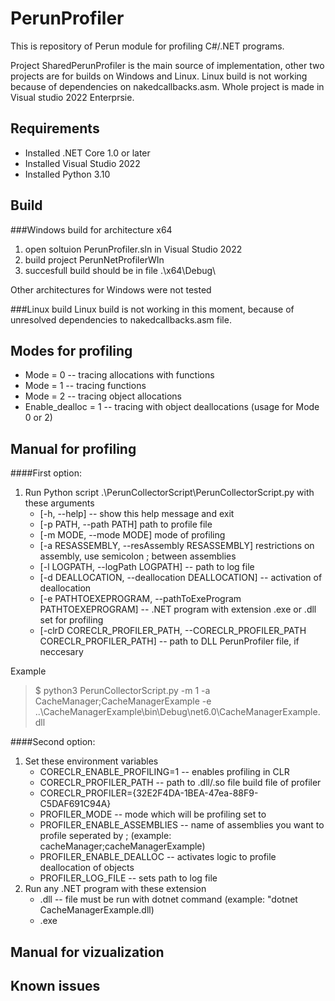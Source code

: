 # PerunProfiler

This is repository of Perun module for profiling C#/.NET programs.

Project SharedPerunProfiler is the main source of implementation, other two projects are for builds on Windows and Linux.
Linux build is not working because of dependencies on nakedcallbacks.asm. Whole project is made in Visual studio 2022 Enterprsie.

## Requirements
- Installed .NET Core 1.0 or later
- Installed Visual Studio 2022
- Installed Python 3.10

## Build
###Windows build for architecture x64

1. open soltuion PerunProfiler.sln in Visual Studio 2022
2. build project PerunNetProfilerWIn
3. succesfull build should be in file .\x64\Debug\

Other architectures for Windows were not tested

###Linux build
Linux build is not working in this moment, because of unresolved dependencies to nakedcallbacks.asm file.

## Modes for profiling
- Mode = 0 -- tracing allocations with functions
- Mode = 1 -- tracing functions
- Mode = 2 -- tracing object allocations 
- Enable_dealloc = 1 -- tracing with object deallocations (usage for Mode 0 or 2)

## Manual for profiling
####First option:

  1. Run Python script .\PerunCollectorScript\PerunCollectorScript.py with these arguments 
     - [-h, --help] -- show this help message and exit
     - [-p PATH, --path PATH]  path to profile file        
     - [-m MODE, --mode MODE]  mode of profiling
     - [-a RESASSEMBLY, --resAssembly RESASSEMBLY] restrictions on assembly, use semicolon ; between assemblies
     - [-l LOGPATH, --logPath LOGPATH] -- path to log file
     - [-d DEALLOCATION, --deallocation DEALLOCATION] -- activation of deallocation
     - [-e PATHTOEXEPROGRAM, --pathToExeProgram PATHTOEXEPROGRAM] -- .NET program with extension .exe or .dll set for profiling
     - [-clrD CORECLR_PROFILER_PATH, --CORECLR_PROFILER_PATH CORECLR_PROFILER_PATH] -- path to DLL PerunProfiler file, if neccesary
     
  Example
> $ python3 PerunCollectorScript.py -m 1 -a CacheManager;CacheManagerExample -e ..\CacheManagerExample\bin\Debug\net6.0\CacheManagerExample.dll
   
 ####Second option:
  1. Set these environment variables
     - CORECLR_ENABLE_PROFILING=1 -- enables profiling in CLR
     - CORECLR_PROFILER_PATH -- path to .dll/.so file build file of profiler
     - CORECLR_PROFILER={32E2F4DA-1BEA-47ea-88F9-C5DAF691C94A}
     - PROFILER_MODE -- mode which will be profiling set to
     - PROFILER_ENABLE_ASSEMBLIES -- name of assemblies you want to profile seperated by ; (example: cacheManager;cacheManagerExample)
     - PROFILER_ENABLE_DEALLOC -- activates logic to profile deallocation of objects
     - PROFILER_LOG_FILE -- sets path to log file
  2. Run any .NET program with these extension
     - .dll -- file must be run with dotnet command (example: "dotnet CacheManagerExample.dll)
     - .exe
  
## Manual for vizualization


## Known issues

